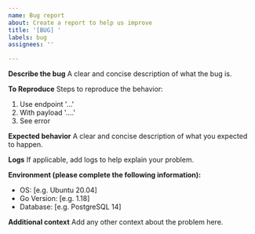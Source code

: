 ```yaml
---
name: Bug report
about: Create a report to help us improve
title: '[BUG] '
labels: bug
assignees: ''

---
```


**Describe the bug**
A clear and concise description of what the bug is.

**To Reproduce**
Steps to reproduce the behavior:
1. Use endpoint '...'
2. With payload '....'
3. See error

**Expected behavior**
A clear and concise description of what you expected to happen.

**Logs**
If applicable, add logs to help explain your problem.

**Environment (please complete the following information):**
 - OS: [e.g. Ubuntu 20.04]
 - Go Version: [e.g. 1.18]
 - Database: [e.g. PostgreSQL 14]

**Additional context**
Add any other context about the problem here.
